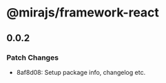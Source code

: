 # @mirajs/framework-react

## 0.0.2

### Patch Changes

- 8af8d08: Setup package info, changelog etc.
